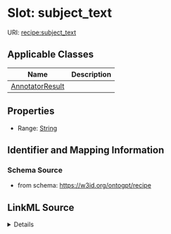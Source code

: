 # Slot: subject_text

URI: [recipe:subject_text](http://w3id.org/ontogpt/recipe/subject_text)



<!-- no inheritance hierarchy -->




## Applicable Classes

| Name | Description |
| --- | --- |
[AnnotatorResult](AnnotatorResult.md) | 






## Properties

* Range: [String](String.md)







## Identifier and Mapping Information







### Schema Source


* from schema: https://w3id.org/ontogpt/recipe




## LinkML Source

<details>
```yaml
name: subject_text
from_schema: https://w3id.org/ontogpt/recipe
rank: 1000
alias: subject_text
owner: AnnotatorResult
domain_of:
- AnnotatorResult
range: string

```
</details>